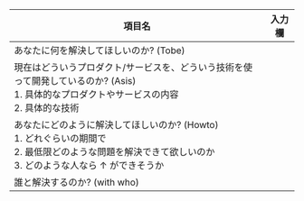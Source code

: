 |項目名|入力欄|
|----|---|
|あなたに何を解決してほしいのか? (Tobe)||
|現在はどういうプロダクト/サービスを、どういう技術を使って開発しているのか? (Asis)<br>1. 具体的なプロダクトやサービスの内容<br>2. 具体的な技術||
|あなたにどのように解決してほしいのか? (Howto)<br>1. どれぐらいの期間で<br>2. 最低限どのような問題を解決できて欲しいのか<br>3. どのような人なら ↑ ができそうか||
|誰と解決するのか? (with who)|　|
